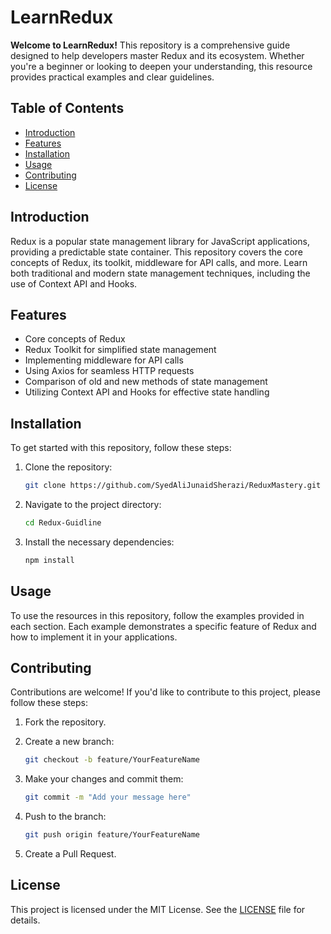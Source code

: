 # LearnRedux

**Welcome to LearnRedux!** This repository is a comprehensive guide designed to help developers master Redux and its ecosystem. Whether you're a beginner or looking to deepen your understanding, this resource provides practical examples and clear guidelines.

## Table of Contents

- [Introduction](#introduction)
- [Features](#features)
- [Installation](#installation)
- [Usage](#usage)
- [Contributing](#contributing)
- [License](#license)

## Introduction

Redux is a popular state management library for JavaScript applications, providing a predictable state container. This repository covers the core concepts of Redux, its toolkit, middleware for API calls, and more. Learn both traditional and modern state management techniques, including the use of Context API and Hooks.

## Features

- Core concepts of Redux
- Redux Toolkit for simplified state management
- Implementing middleware for API calls
- Using Axios for seamless HTTP requests
- Comparison of old and new methods of state management
- Utilizing Context API and Hooks for effective state handling

## Installation

To get started with this repository, follow these steps:

1. Clone the repository:
   ```bash
   git clone https://github.com/SyedAliJunaidSherazi/ReduxMastery.git
   ```

2. Navigate to the project directory:
   ```bash
   cd Redux-Guidline
   ```

3. Install the necessary dependencies:
   ```bash
   npm install
   ```

## Usage

To use the resources in this repository, follow the examples provided in each section. Each example demonstrates a specific feature of Redux and how to implement it in your applications.

## Contributing

Contributions are welcome! If you'd like to contribute to this project, please follow these steps:

1. Fork the repository.
2. Create a new branch:
   ```bash
   git checkout -b feature/YourFeatureName
   ```

3. Make your changes and commit them:
   ```bash
   git commit -m "Add your message here"
   ```

4. Push to the branch:
   ```bash
   git push origin feature/YourFeatureName
   ```

5. Create a Pull Request.

## License

This project is licensed under the MIT License. See the [LICENSE](LICENSE) file for details.
